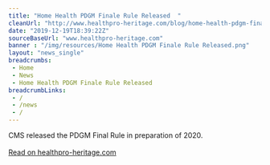 ```yaml
--- 
title: "Home Health PDGM Finale Rule Released  "
cleanUrl: "http://www.healthpro-heritage.com/blog/home-health-pdgm-finale-rule-released"
date: "2019-12-19T18:39:22Z"
sourceBaseUrl: "www.healthpro-heritage.com"
banner : "/img/resources/Home Health PDGM Finale Rule Released.png"
layout: "news_single"
breadcrumbs:
 - Home
 - News
 - Home Health PDGM Finale Rule Released
breadcrumbLinks:
 - / 
 - /news
 - / 
---
```

CMS released the PDGM Final Rule in preparation of 2020.<br><br><a target="_blank" href=http://www.healthpro-heritage.com/blog/home-health-pdgm-finale-rule-released>Read on healthpro-heritage.com</a>
